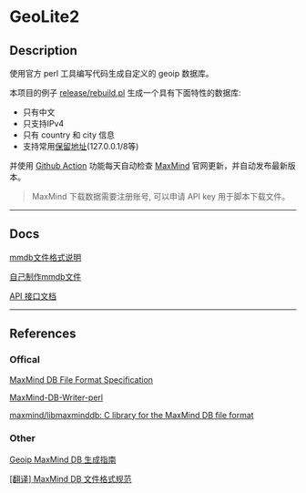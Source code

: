 # GeoLite2

## Description

使用官方 perl 工具编写代码生成自定义的 geoip 数据库。

本项目的例子 [release/rebuild.pl](release/rebuild.pl) 生成一个具有下面特性的数据库:

- 只有中文
- 只支持IPv4
- 只有 country 和 city 信息
- 支持常用[保留地址](https://en.wikipedia.org/wiki/Reserved_IP_addresses)(127.0.0.1/8等)

并使用 [Github Action](.github/workflows/release.yml) 功能每天自动检查 [MaxMind](https://www.maxmind.com/) 官网更新，并自动发布最新版本。

> MaxMind 下载数据需要注册账号, 可以申请 API key 用于脚本下载文件。

----

## Docs

[mmdb文件格式说明](docs/mmdb_format_spec.md)

[自己制作mmdb文件](docs/make_mmdb.md)

[API 接口文档](docs/mmdb_writer_API.md)

----

## References

### Offical

[MaxMind DB File Format Specification](http://maxmind.github.io/MaxMind-DB/)

[MaxMind-DB-Writer-perl](https://github.com/maxmind/MaxMind-DB-Writer-perl)

[maxmind/libmaxminddb: C library for the MaxMind DB file format](https://github.com/maxmind/libmaxminddb)

### Other

[Geoip MaxMind DB 生成指南](https://blog.csdn.net/openex/article/details/53487465)

[[翻译] MaxMind DB 文件格式规范](https://www.cnblogs.com/yufengs/p/6606609.html)
